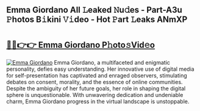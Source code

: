 ## Emma Giordano All 𝙻eaked 𝙽u𝚍es - Part-A3u 𝙿hotos B𝚒kini 𝚅𝚒deo - Hot 𝙿art 𝙻eaks ANmXP

# <h2><a href="http://ld425q8.urlbe.top/?page=Emma+Giordano">🔗🔗👉👉 Emma Giordano P𝚑oto𝚜Vid𝚎o</a></h2>

[![Emma Giordano](https://i.imgur.com/eBuTRDB.gif)](http://ld425q8.urlbe.top/?page=Emma+Giordano)
Emma Giordano, a multifaceted and enigmatic personality, defies easy understanding. Her innovative use of digital media for self-presentation has captivated and enraged observers, stimulating debates on consent, morality, and the essence of online communities. Despite the ambiguity of her future goals, her role in shaping the digital sphere is unquestionable. With unwavering dedication and undeniable charm, Emma Giordano progress in the virtual landscape is unstoppable.
